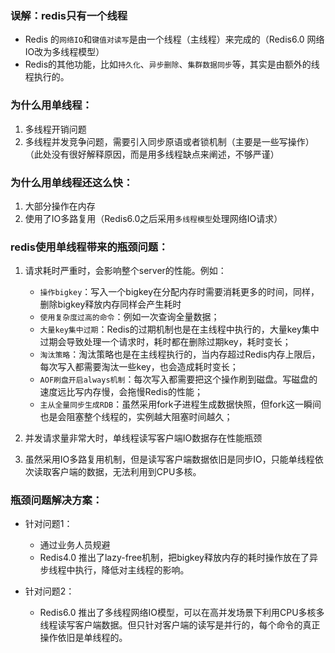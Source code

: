 ### 误解：redis只有一个线程
* Redis 的`网络IO`和`键值对读写`是由一个线程（主线程）来完成的（Redis6.0 网络IO改为多线程模型）
* Redis的其他功能，比如`持久化`、`异步删除`、`集群数据同步`等，其实是由额外的线程执行的。

### 为什么用单线程：
1. 多线程开销问题
2. 多线程并发竞争问题，需要引入同步原语或者锁机制（主要是一些写操作）
（此处没有很好解释原因，而是用多线程缺点来阐述，不够严谨）

### 为什么用单线程还这么快：
1. 大部分操作在内存
2. 使用了IO多路复用（Redis6.0之后采用`多线程模型`处理网络IO请求）

### redis使用单线程带来的瓶颈问题：
1. 请求耗时严重时，会影响整个server的性能。例如：
	- `操作bigkey`：写入一个bigkey在分配内存时需要消耗更多的时间，同样，删除bigkey释放内存同样会产生耗时
	- `使用复杂度过高的命令`：例如一次查询全量数据；
	- `大量key集中过期`：Redis的过期机制也是在主线程中执行的，大量key集中过期会导致处理一个请求时，耗时都在删除过期key，耗时变长；
	- `淘汰策略`：淘汰策略也是在主线程执行的，当内存超过Redis内存上限后，每次写入都需要淘汰一些key，也会造成耗时变长；
	- `AOF刷盘开启always机制`：每次写入都需要把这个操作刷到磁盘。写磁盘的速度远比写内存慢，会拖慢Redis的性能；
	- `主从全量同步生成RDB`：虽然采用fork子进程生成数据快照，但fork这一瞬间也是会阻塞整个线程的，实例越大阻塞时间越久；

2. 并发请求量非常大时，单线程读写客户端IO数据存在性能瓶颈
3. 虽然采用IO多路复用机制，但是读写客户端数据依旧是同步IO，只能单线程依次读取客户端的数据，无法利用到CPU多核。

### 瓶颈问题解决方案：
* 针对问题1：
    * 通过业务人员规避
    * Redis4.0 推出了lazy-free机制，把bigkey释放内存的耗时操作放在了异步线程中执行，降低对主线程的影响。

* 针对问题2：
    * Redis6.0 推出了多线程网络IO模型，可以在高并发场景下利用CPU多核多线程读写客户端数据。但只针对客户端的读写是并行的，每个命令的真正操作依旧是单线程的。

